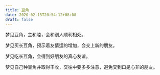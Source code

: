```yaml
---
title: 豆角
date: 2020-02-15T20:54:12+08:00
draft: false
---
```


梦见豆角，主和睦，会和别人顺利相处。


梦见买长豆角，预示着友情运的增加，会交上新的朋友。


梦见吃长豆角，会得到好朋友的真心友谊。


梦见自己种豆角并取得丰收，交往中要多多注意，避免交到口是心非的朋友。
